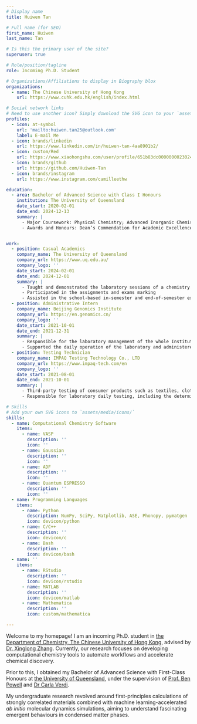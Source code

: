 ```yaml
---
# Display name
title: Huiwen Tan

# Full name (for SEO)
first_name: Huiwen
last_name: Tan

# Is this the primary user of the site?
superuser: true

# Role/position/tagline
role: Incoming Ph.D. Student

# Organizations/Affiliations to display in Biography blox
organizations:
  - name: The Chinese University of Hong Kong
    url: https://www.cuhk.edu.hk/english/index.html

# Social network links
# Need to use another icon? Simply download the SVG icon to your `assets/media/icons/` folder.
profiles:
  - icon: at-symbol
    url: 'mailto:huiwen.tan25@outlook.com'
    label: E-mail Me
  - icon: brands/linkedin
    url: https://www.linkedin.com/in/huiwen-tan-4aa8901b2/
  - icon: custom/Red
    url: https://www.xiaohongshu.com/user/profile/651b83dc000000002302476d
  - icon: brands/github
    url: https://github.com/Huiwen-Tan
  - icon: brands/instagram
    url: https://www.instagram.com/camilleethw

education:
  - area: Bachelor of Advanced Science with Class I Honours
    institution: The University of Queensland
    date_start: 2020-02-01
    date_end: 2024-12-13
    summary: |
      - Major Coursework: Physical Chemistry; Advanced Inorganic Chemistry; Determination of Molecular Structure; Calculus & Linear Algebra I & II; Multivariate Calculus & Ordinary Differential Equations; Quantum Mechanics I; Mathematical Probability
      - Awards and Honours: Dean’s Commendation for Academic Excellence in Semester 1, 2020 and Semester 2, 2024; Summer Scholarship for 2022/23 Summer Research Program


work:
  - position: Casual Academics
    company_name: The University of Queensland
    company_url: https://www.uq.edu.au/
    company_logo: ''
    date_start: 2024-02-01
    date_end: 2024-12-01
    summary: |
      - Taught and demonstrated the laboratory sessions of a chemistry course, CHEM1100: Chemistry 1, in Semesters 1 & 2, 2024, supervised 15-20 students
      - Participated in the assignments and exams marking
      - Assisted in the school-based in-semester and end-of-semester exams invigilation
  - position: Administrative Intern
    company_name: Beijing Genomics Institute
    company_url: https://en.genomics.cn/
    company_logo: ''
    date_start: 2021-10-01
    date_end: 2021-12-31
    summary: |
      - Responsible for the laboratory management of the whole Institute of Biochemistry
      - Supported the daily operation of the laboratory and administered the procurement of materials
  - position: Testing Technician
    company_name: IMPAQ Testing Technology Co., LTD
    company_url: https://www.impaq-tech.com/en
    company_logo: ''
    date_start: 2021-08-01
    date_end: 2021-10-01
    summary: |
      - Third-party testing of consumer products such as textiles, clothing and baby products
      - Responsible for laboratory daily testing, including the determination of pH value, formaldehyde and heavy metal contents of samples

# Skills
# Add your own SVG icons to `assets/media/icons/`
skills:
  - name: Computational Chemistry Software
    items:
      - name: VASP
        description: ''
        icon: ''
      - name: Gaussian
        description: ''
        icon: ''
      - name: ADF
        description: ''
        icon: ''
      - name: Quantum ESPRESSO
        description: ''
        icon: ''
  - name: Programming Languages
    items:
      - name: Python
        description: NumPy, SciPy, Matplotlib, ASE, Phonopy, pymatgen
        icon: devicon/python
      - name: C/C++
        description: ''
        icon: devicon/c
      - name: Bash
        description: ''
        icon: devicon/bash
  - name: ''
    items:
      - name: RStudio
        description: ''
        icon: devicon/rstudio
      - name: MATLAB
        description: ''
        icon: devicon/matlab
      - name: Mathematica
        description: ''
        icon: custom/mathematica

---
```


Welcome to my homepage! I am an incoming Ph.D. student in [the Department of Chemistry, The Chinese University of Hong Kong](https://chem.cuhk.edu.hk/), advised by [Dr. Xinglong Zhang](https://xinglong-zhang.github.io/index.html). Currently, our research focuses on developing computational chemistry tools to automate workflows and accelerate chemical discovery.

Prior to this, I obtained my Bachelor of Advanced Science with First-Class Honours at [the University of Queensland](https://scmb.uq.edu.au/profile/12166/huiwen-tan), under the supervision of [Prof. Ben Powell](https://people.smp.uq.edu.au/BenPowell/index.html) and [Dr Carla Verdi](https://sites.google.com/view/carla-verdi/home). 

My undergraduate research revolved around first-principles calculations of strongly correlated materials combined with machine learning-accelerated _ab initio_ molecular dynamics simulations, aiming to understand fascinating emergent behaviours in condensed matter phases. 
